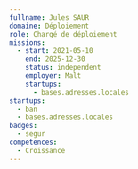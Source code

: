 ```yaml
---
fullname: Jules SAUR
domaine: Déploiement
role: Chargé de déploiement
missions:
  - start: 2021-05-10
    end: 2025-12-30
    status: independent
    employer: Malt
    startups:
      - bases.adresses.locales
startups:
  - ban
  - bases.adresses.locales
badges:
  - segur
competences:
  - Croissance
---
```

